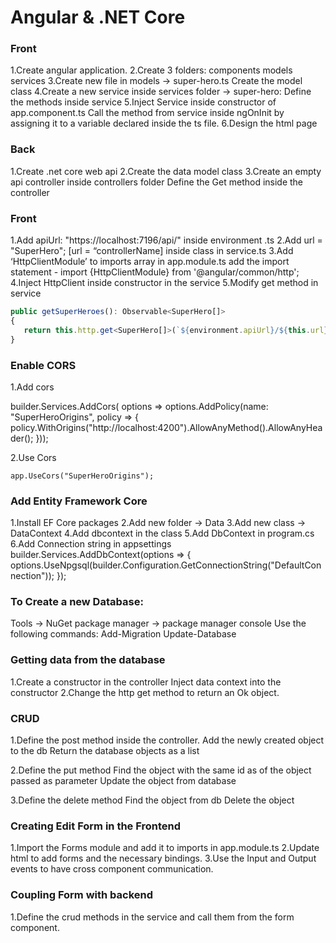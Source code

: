 # Angular & .NET Core

### Front

1.Create angular application.
2.Create 3 folders:
components
models
services
3.Create new file in models -> super-hero.ts
Create the model class
4.Create a new service inside services folder -> super-hero:
Define the methods inside service
5.Inject Service inside constructor of app.component.ts
Call the method from service inside ngOnInit by assigning it to a variable declared inside the ts file.
6.Design the html page

### Back

1.Create .net core web api
2.Create the data model class
3.Create an empty api controller inside controllers folder
Define the Get method inside the controller

### Front

1.Add  apiUrl: "https://localhost:7196/api/" inside environment .ts
2.Add  url = "SuperHero"; [url = “controllerName] inside class in service.ts
3.Add ‘HttpClientModule’ to imports array in app.module.ts 
add the import statement - import {HttpClientModule} from '@angular/common/http';
4.Inject HttpClient inside constructor in the service
5.Modify get method in service

```ts
public getSuperHeroes(): Observable<SuperHero[]>
{
   return this.http.get<SuperHero[]>(`${environment.apiUrl}/${this.url}`); 
}

```
 

### Enable CORS

1.Add cors

builder.Services.AddCors( options => options.AddPolicy(name: "SuperHeroOrigins",
policy =>
{
policy.WithOrigins("http://localhost:4200").AllowAnyMethod().AllowAnyHeader();
}));

2.Use Cors

`app.UseCors("SuperHeroOrigins");`

### Add Entity Framework Core

1.Install EF Core packages
2.Add new folder -> Data
3.Add new class  -> DataContext
4.Add dbcontext in the class
5.Add DbContext in program.cs
6.Add Connection string in appsettings
builder.Services.AddDbContext<DataContext>(options =>
{	     options.UseNpgsql(builder.Configuration.GetConnectionString("DefaultConnection"));
}); 

### To Create a new Database:
Tools -> NuGet package manager -> package manager console
Use the following commands:
Add-Migration
Update-Database

### Getting data from the database
1.Create a constructor in the controller
Inject data context into the constructor
2.Change the http get method to return an Ok object.

### CRUD

1.Define the post method inside the controller.
Add the newly created object to the db
Return the database objects as a list


2.Define the put method
Find the object with the same id as of the object passed as parameter
Update the object from database

3.Define the delete method
Find the object from db
Delete the object

### Creating Edit Form in the Frontend

1.Import the Forms module and add it to imports in app.module.ts
2.Update html to add forms and the necessary bindings.
3.Use the Input and Output events to have cross component communication.

### Coupling Form with backend

1.Define the crud methods in the service and call them from the form component.

